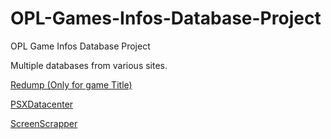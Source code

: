 # OPL-Games-Infos-Database-Project
OPL Game Infos Database Project

Multiple databases from various sites.

[Redump (Only for game Title)](http://redump.org/)

[PSXDatacenter](https://psxdatacenter.com)

[ScreenScrapper](https://www.screenscraper.fr)
 
